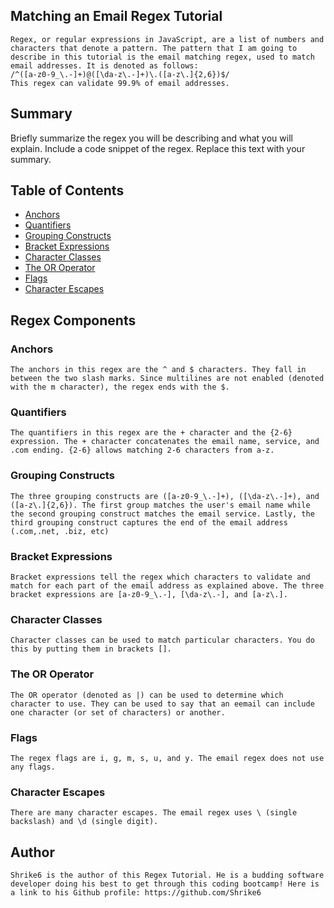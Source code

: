 ## Matching an Email Regex Tutorial

    Regex, or regular expressions in JavaScript, are a list of numbers and characters that denote a pattern. The pattern that I am going to describe in this tutorial is the email matching regex, used to match email addresses. It is denoted as follows: 
    /^([a-z0-9_\.-]+)@([\da-z\.-]+)\.([a-z\.]{2,6})$/
    This regex can validate 99.9% of email addresses.

## Summary

Briefly summarize the regex you will be describing and what you will explain. Include a code snippet of the regex. Replace this text with your summary.

## Table of Contents

- [Anchors](#anchors)
- [Quantifiers](#quantifiers)
- [Grouping Constructs](#grouping-constructs)
- [Bracket Expressions](#bracket-expressions)
- [Character Classes](#character-classes)
- [The OR Operator](#the-or-operator)
- [Flags](#flags)
- [Character Escapes](#character-escapes)

## Regex Components

### Anchors

    The anchors in this regex are the ^ and $ characters. They fall in between the two slash marks. Since multilines are not enabled (denoted with the m character), the regex ends with the $.

### Quantifiers

    The quantifiers in this regex are the + character and the {2-6} expression. The + character concatenates the email name, service, and .com ending. {2-6} allows matching 2-6 characters from a-z.

### Grouping Constructs

    The three grouping constructs are ([a-z0-9_\.-]+), ([\da-z\.-]+), and ([a-z\.]{2,6}). The first group matches the user's email name while the second grouping construct matches the email service. Lastly, the third grouping construct captures the end of the email address (.com,.net, .biz, etc)

### Bracket Expressions

    Bracket expressions tell the regex which characters to validate and match for each part of the email address as explained above. The three bracket expressions are [a-z0-9_\.-], [\da-z\.-], and [a-z\.].

### Character Classes

    Character classes can be used to match particular characters. You do this by putting them in brackets [].  

### The OR Operator

    The OR operator (denoted as |) can be used to determine which character to use. They can be used to say that an eemail can include one character (or set of characters) or another.

### Flags

    The regex flags are i, g, m, s, u, and y. The email regex does not use any flags.

### Character Escapes

    There are many character escapes. The email regex uses \ (single backslash) and \d (single digit).

## Author

    Shrike6 is the author of this Regex Tutorial. He is a budding software developer doing his best to get through this coding bootcamp! Here is a link to his Github profile: https://github.com/Shrike6

